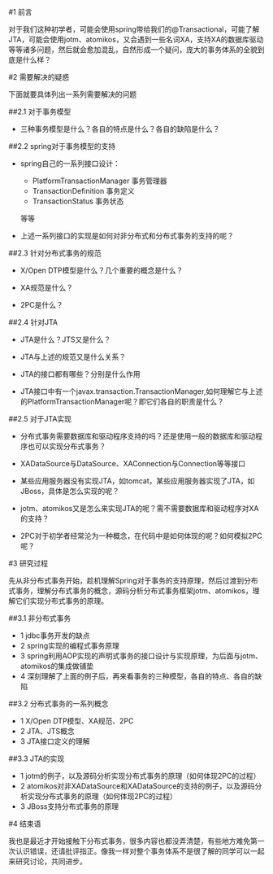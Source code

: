 #1 前言

对于我们这种初学者，可能会使用spring带给我们的@Transactional，可能了解JTA，可能会使用jotm、atomikos，又会遇到一些名词XA，支持XA的数据库驱动等等诸多问题，然后就会愈加混乱，自然形成一个疑问，庞大的事务体系的全貌到底是什么样？

#2 需要解决的疑惑

下面就要具体列出一系列需要解决的问题

##2.1 对于事务模型

-	三种事务模型是什么？各自的特点是什么？各自的缺陷是什么？

##2.2 spring对于事务模型的支持

-	spring自己的一系列接口设计：

	-	PlatformTransactionManager 事务管理器
	-	TransactionDefinition 事务定义
	-	TransactionStatus 事务状态

	等等

-	上述一系列接口的实现是如何对非分布式和分布式事务的支持的呢？

##2.3 针对分布式事务的规范

-	X/Open DTP模型是什么？几个重要的概念是什么？

-	XA规范是什么？

-	2PC是什么？

##2.4 针对JTA

-	JTA是什么？JTS又是什么？

-	JTA与上述的规范又是什么关系？

-	JTA的接口都有哪些？分别是什么作用

-	JTA接口中有一个javax.transaction.TransactionManager,如何理解它与上述的PlatformTransactionManager呢？即它们各自的职责是什么？

##2.5 对于JTA实现

-	分布式事务需要数据库和驱动程序支持的吗？还是使用一般的数据库和驱动程序也可以实现分布式事务？

-	XADataSource与DataSource、XAConnection与Connection等等接口

-	某些应用服务器没有实现JTA，如tomcat，某些应用服务器实现了JTA，如JBoss，具体是怎么实现的呢？

-	jotm、atomikos又是怎么来实现JTA的呢？需不需要数据库和驱动程序对XA的支持？

-	2PC对于初学者经常沦为一种概念，在代码中是如何体现的呢？如何模拟2PC呢？

#3 研究过程

先从非分布式事务开始，趁机理解Spring对于事务的支持原理，然后过渡到分布式事务，理解分布式事务的概念，源码分析分布式事务框架jotm、atomikos，理解它们实现分布式事务的原理。

##3.1 非分布式事务

-	1 jdbc事务开发的缺点
-	2 spring实现的编程式事务原理
-	3 spring利用AOP实现的声明式事务的接口设计与实现原理，为后面与jotm、atomikos的集成做铺垫
-	4 深刻理解了上面的例子后，再来看事务的三种模型，各自的特点、各自的缺陷

##3.2 分布式事务的一系列概念

-	1 X/Open DTP模型、XA规范、2PC
-	2 JTA、JTS概念
-	3 JTA接口定义的理解 

##3.3 JTA的实现

-	1 jotm的例子，以及源码分析实现分布式事务的原理（如何体现2PC的过程）
-	2 atomikos对非XADataSource和XADataSource的支持的例子，以及源码分析实现分布式事务的原理（如何体现2PC的过程）
-	3 JBoss支持分布式事务的原理

#4 结束语

我也是最近才开始接触下分布式事务，很多内容也都没弄清楚，有些地方难免第一次认识错误，还请批评指正。像我一样对整个事务体系不是很了解的同学可以一起来研究讨论，共同进步。



